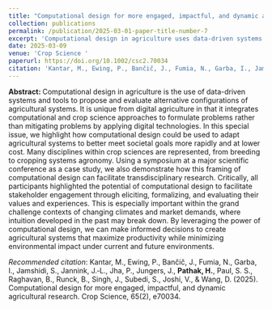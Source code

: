 ```yaml
---
title: "Computational design for more engaged, impactful, and dynamic agricultural research."
collection: publications
permalink: /publication/2025-03-01-paper-title-number-7
excerpt: 'Computational design in agriculture uses data-driven systems to propose and evaluate agricultural configurations, integrating computational and crop science approaches. This special issue highlights its potential to adapt agricultural systems to societal goals, facilitate transdisciplinary research, and enhance stakeholder engagement, especially in the context of changing climates and market demands.'
date: 2025-03-09
venue: 'Crop Science '
paperurl: https://doi.org/10.1002/csc2.70034
citation: 'Kantar, M., Ewing, P., Bančič, J., Fumia, N., Garba, I., Jamshidi, S., Jannink, J.‐L., Jha, P., Jungers, J., Pathak, H., Paul, S. S., Raghavan, B., Runck, B., Singh, J., Subedi, S., Joshi, V., & Wang, D. (2025). Computational design for more engaged, impactful, and dynamic agricultural research. Crop Science, 65(2), e70034.'
---
```


<strong> Abstract: </strong>Computational design in agriculture is the use of data-driven systems and tools to propose and evaluate alternative configurations of agricultural systems. It is unique from digital agriculture in that it integrates computational and crop science approaches to formulate problems rather than mitigating problems by applying digital technologies. In this special issue, we highlight how computational design could be used to adapt agricultural systems to better meet societal goals more rapidly and at lower cost. Many disciplines within crop sciences are represented, from breeding to cropping systems agronomy. Using a symposium at a major scientific conference as a case study, we also demonstrate how this framing of computational design can facilitate transdisciplinary research. Critically, all participants highlighted the potential of computational design to facilitate stakeholder engagement through eliciting, formalizing, and evaluating their values and experiences. This is especially important within the grand challenge contexts of changing climates and market demands, where intuition developed in the past may break down. By leveraging the power of computational design, we can make informed decisions to create agricultural systems that maximize productivity while minimizing environmental impact under current and future environments.

*Recommended citation*: Kantar, M., Ewing, P., Bančič, J., Fumia, N., Garba, I., Jamshidi, S., Jannink, J.‐L., Jha, P., Jungers, J., <strong>Pathak, H.</strong>, Paul, S. S., Raghavan, B., Runck, B., Singh, J., Subedi, S., Joshi, V., & Wang, D. (2025). Computational design for more engaged, impactful, and dynamic agricultural research. Crop Science, 65(2), e70034.
